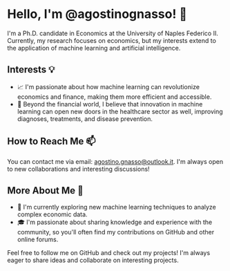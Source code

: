 # Hello, I'm @agostinognasso! 👋

I'm a Ph.D. candidate in Economics at the University of Naples Federico II. Currently, my research focuses on economics, but my interests extend to the application of machine learning and artificial intelligence.

## Interests 💡
- 📈 I'm passionate about how machine learning can revolutionize economics and finance, making them more efficient and accessible.
- 🌱 Beyond the financial world, I believe that innovation in machine learning can open new doors in the healthcare sector as well, improving diagnoses, treatments, and disease prevention.

## How to Reach Me 📫
You can contact me via email: agostino.gnasso@outlook.it. I'm always open to new collaborations and interesting discussions!

## More About Me 🌟
- 🔭 I'm currently exploring new machine learning techniques to analyze complex economic data.
- 🎓 I'm passionate about sharing knowledge and experience with the community, so you'll often find my contributions on GitHub and other online forums.

Feel free to follow me on GitHub and check out my projects! I'm always eager to share ideas and collaborate on interesting projects.
